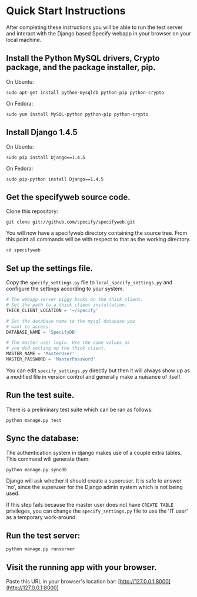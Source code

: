 Quick Start Instructions
========================

After completing these instructions you will be able to run the test
server and interact with the Django based Specify webapp in your
browser on your local machine.


Install the Python MySQL drivers, Crypto package, and the package installer, pip.
---------------------------------------------------------------------------------
On Ubuntu:

    sudo apt-get install python-mysqldb python-pip python-crypto

On Fedora:

    sudo yum install MySQL-python python-pip python-crypto

Install Django 1.4.5
--------------------
On Ubuntu:

    sudo pip install Django==1.4.5

On Fedora:

    sudo pip-python install Django==1.4.5

Get the specifyweb source code.
----------------------------------
Clone this repository:

    git clone git://github.com/specify/specifyweb.git

You will now have a specifyweb directory containing the source
tree. From this point all commands will be with respect to that as the
working directory.

    cd specifyweb

Set up the settings file.
-------------------------
Copy the `specify_settings.py` file to `local_specify_settings.py` and
configure the settings according to your system.

```python
# The webapp server piggy backs on the thick client.
# Set the path to a thick client installation.
THICK_CLIENT_LOCATION = '~/Specify'

# Set the database name to the mysql database you
# want to access.
DATABASE_NAME = 'SpecifyDB'

# The master user login. Use the same values as
# you did setting up the thick client.
MASTER_NAME = 'MasterUser'
MASTER_PASSWORD = 'MasterPassword'
```

You can edit `specify_settings.py` directly but then it will always show
up as a modified file in version control and generally make a nuisance
of itself.

Run the test suite.
-------------------
There is a preliminary test suite which can be ran as follows:

    python manage.py test

Sync the database:
------------------
The authentication system in django makes use of a couple extra tables. This
command will generate them:

    python manage.py syncdb

Django will ask whether it should create a superuser. It is safe to answer 'no',
since the superuser for the Django admin system which is not being used.

If this step fails because the master user does not have `CREATE TABLE` privileges, you can
change the `specify_settings.py` file to use the 'IT user' as a temporary work-around.

Run the test server:
--------------------

    python manage.py runserver


Visit the running app with your browser.
----------------------------------------
Paste this URL in your browser's location bar:
[http://127.0.0.1:8000](http://127.0.0.1:8000)


